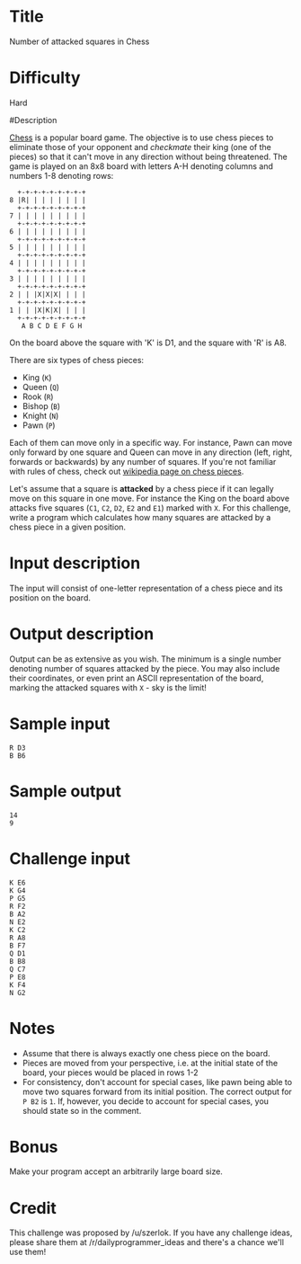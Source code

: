 # Title

Number of attacked squares in Chess

# Difficulty

Hard

#Description 

[Chess](https://en.wikipedia.org/wiki/Chess) is a popular board game. The objective is to use chess pieces to eliminate those of your opponent and *checkmate* their king (one of the pieces) so that it can't move in any direction without being threatened. The game is played on an 8x8 board with letters A-H denoting columns and numbers 1-8 denoting rows:

      +-+-+-+-+-+-+-+-+
    8 |R| | | | | | | |
      +-+-+-+-+-+-+-+-+ 
    7 | | | | | | | | | 
      +-+-+-+-+-+-+-+-+ 
    6 | | | | | | | | | 
      +-+-+-+-+-+-+-+-+ 
    5 | | | | | | | | | 
      +-+-+-+-+-+-+-+-+ 
    4 | | | | | | | | | 
      +-+-+-+-+-+-+-+-+
    3 | | | | | | | | | 
      +-+-+-+-+-+-+-+-+ 
    2 | | |X|X|X| | | | 
      +-+-+-+-+-+-+-+-+ 
    1 | | |X|K|X| | | | 
      +-+-+-+-+-+-+-+-+ 
       A B C D E F G H 

On the board above the square with 'K' is D1, and the square with 'R' is A8. 

There are six types of chess pieces: 

* King (`K`) 
* Queen (`Q`) 
* Rook (`R`) 
* Bishop (`B`) 
* Knight (`N`) 
* Pawn (`P`) 

Each of them can move only in a specific way. For instance, Pawn can move only forward by one square and Queen can move in any direction (left, right, forwards or backwards) by any number of squares. If you're not familiar with rules of chess, check out [wikipedia page on chess pieces](https://en.wikipedia.org/wiki/Chess_piece#Moves_of_the_pieces). 

Let's assume that a square is **attacked** by a chess piece if it can legally move on this square in one move. For instance the King on the board above attacks five squares (`C1`, `C2`, `D2`, `E2` and `E1`) marked with `X`. For this challenge, write a program which calculates how many squares are attacked by a chess piece in a given position. 

# Input description 

The input will consist of one-letter representation of a chess piece and its position on the board. 

# Output description 

Output can be as extensive as you wish. The minimum is a single number denoting number of squares attacked by the piece. You may also include their coordinates, or even print an ASCII representation of the board, marking the attacked squares with `X` - sky is the limit! 

# Sample input 

    R D3
    B B6
# Sample output 
    14 
    9 
# Challenge input 

    K E6
    K G4
    P G5
    R F2
    B A2
    N E2
    K C2
    R A8
    B F7
    Q D1
    B B8
    Q C7
    P E8
    K F4
    N G2

# Notes 

* Assume that there is always exactly one chess piece on the board. 
* Pieces are moved from your perspective, i.e. at the initial state of the board, your pieces would be placed in rows 1-2 
* For consistency, don't account for special cases, like pawn being able to move two squares forward from its initial position. The correct output for `P B2` is `1`. If, however, you decide to account for special cases, you should state so in the comment. 

# Bonus 

Make your program accept an arbitrarily large board size.

# Credit

This challenge was proposed by /u/szerlok. If you have any challenge ideas, please share them at /r/dailyprogrammer_ideas and there's a chance we'll use them!
